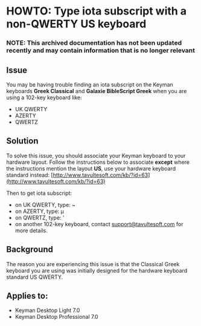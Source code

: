 # HOWTO: Type iota subscript with a non-QWERTY US keyboard 

### **NOTE**: This archived documentation has not been updated recently and may contain information that is no longer relevant

## Issue
You may be having trouble finding an iota subscript on the Keyman keyboards **Greek Classical** and **Galaxie BibleScript Greek**  when you are using a 102-key keyboard like:
- UK QWERTY
- AZERTY
- QWERTZ

## Solution
To solve this issue, you should associate your Keyman keyboard to your hardware layout. Follow the instructions below to associate **except** where the instructions mention the layout **US**, use your hardware keyboard standard instead:
[http://www.tavultesoft.com/kb/?id=63](http://www.tavultesoft.com/kb/?id=63)

Then to get iota subscript: 
  - on UK QWERTY, type: ~
  - on AZERTY, type: µ
  - on QWERTZ, type: '
  - on another 102-key keyboard, contact [support@tavultesoft.com](mailto:support@tavultesoft.com) for more details.

## Background
The reason you are experiencing this issue is that the Classical Greek keyboard you are using was initially designed for the hardware keyboard standard US QWERTY.

## Applies to:
* Keyman Desktop Light 7.0
* Keyman Desktop Professional 7.0